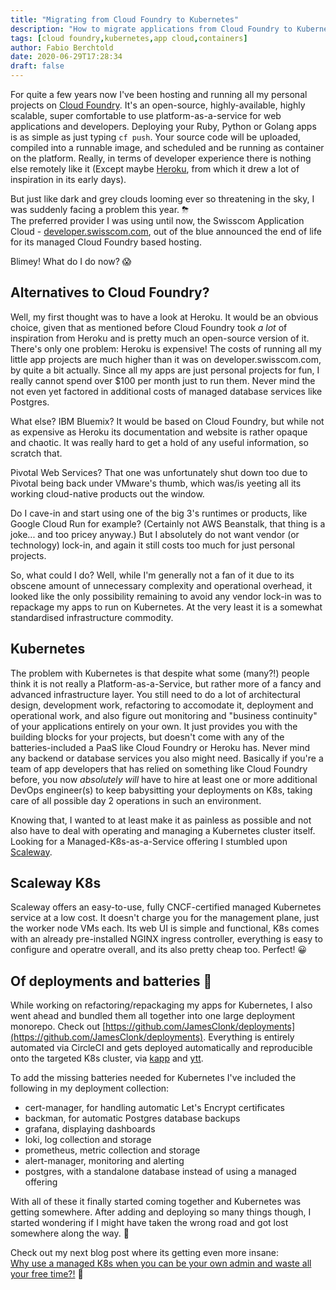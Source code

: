 ```yaml
---
title: "Migrating from Cloud Foundry to Kubernetes"
description: "How to migrate applications from Cloud Foundry to Kubernetes, getting Kubernetes ready for cloud-native workload"
tags: [cloud foundry,kubernetes,app cloud,containers]
author: Fabio Berchtold
date: 2020-06-29T17:28:34
draft: false
---
```


For quite a few years now I've been hosting and running all my personal projects on [Cloud Foundry](https://www.cloudfoundry.org/). It's an open-source, highly-available, highly scalable, super comfortable to use platform-as-a-service for web applications and developers. Deploying your Ruby, Python or Golang apps is as simple as just typing `cf push`. Your source code will be uploaded, compiled into a runnable image, and scheduled and be running as container on the platform. Really, in terms of developer experience there is nothing else remotely like it (Except maybe [Heroku](https://www.heroku.com/), from which it drew a lot of inspiration in its early days).

But just like dark and grey clouds looming ever so threatening in the sky, I was suddenly facing a problem this year. ⛈      
The preferred provider I was using until now, the Swisscom Application Cloud - [developer.swisscom.com](https://developer.swisscom.com), out of the blue announced the end of life for its managed Cloud Foundry based hosting.

Blimey! What do I do now? 😱

## Alternatives to Cloud Foundry?

Well, my first thought was to have a look at Heroku. It would be an obvious choice, given that as mentioned before Cloud Foundry took _a lot_ of inspiration from Heroku and is pretty much an open-source version of it.
There's only one problem: Heroku is expensive! The costs of running all my little app projects are much higher than it was on developer.swisscom.com, by quite a bit actually. Since all my apps are just personal projects for fun, I really cannot spend over $100 per month just to run them. Never mind the not even yet factored in additional costs of managed database services like Postgres.

What else? IBM Bluemix? It would be based on Cloud Foundry, but while not as expensive as Heroku its documentation and website is rather opaque and chaotic. It was really hard to get a hold of any useful information, so scratch that.

Pivotal Web Services? That one was unfortunately shut down too due to Pivotal being back under VMware's thumb, which was/is yeeting all its working cloud-native products out the window.

Do I cave-in and start using one of the big 3's runtimes or products, like Google Cloud Run for example? (Certainly not AWS Beanstalk, that thing is a joke...  and too pricey anyway.) But I absolutely do not want vendor (or technology) lock-in, and again it still costs too much for just personal projects.

So, what could I do? Well, while I'm generally not a fan of it due to its obscene amount of unnecessary complexity and operational overhead, it looked like the only possibility remaining to avoid any vendor lock-in was to repackage my apps to run on Kubernetes. At the very least it is a somewhat standardised infrastructure commodity.

## Kubernetes

The problem with Kubernetes is that despite what some (many?!) people think it is not really a Platform-as-a-Service, but rather more of a fancy and advanced infrastructure layer. You still need to do a lot of architectural design, development work, refactoring to accomodate it, deployment and operational work, and also figure out monitoring and "business continuity" of your applications entirely on your own. It just provides you with the building blocks for your projects, but doesn't come with any of the batteries-included a PaaS like Cloud Foundry or Heroku has. Never mind any backend or database services you also might need. Basically if you're a team of app developers that has relied on something like Cloud Foundry before, you now _absolutely will_ have to hire at least one or more additional DevOps engineer(s) to keep babysitting your deployments on K8s, taking care of all possible day 2 operations in such an environment.

Knowing that, I wanted to at least make it as painless as possible and not also have to deal with operating and managing a Kubernetes cluster itself.
Looking for a Managed-K8s-as-a-Service offering I stumbled upon [Scaleway](https://www.scaleway.com/en/kubernetes-kapsule/).

## Scaleway K8s

Scaleway offers an easy-to-use, fully CNCF-certified managed Kubernetes service at a low cost. It doesn't charge you for the management plane, just the worker node VMs each. Its web UI is simple and functional, K8s comes with an already pre-installed NGINX ingress controller, everything is easy to configure and operatre overall, and its also pretty cheap too. Perfect! 😀

## Of deployments and batteries 🔋

While working on refactoring/repackaging my apps for Kubernetes, I also went ahead and bundled them all together into one large deployment monorepo. Check out [https://github.com/JamesClonk/deployments](https://github.com/JamesClonk/deployments).
Everything is entirely automated via CircleCI and gets deployed automatically and reproducible onto the targeted K8s cluster, via [kapp](https://carvel.dev/kapp/) and [ytt](https://carvel.dev/ytt/).

To add the missing batteries needed for Kubernetes I've included the following in my deployment collection:
- cert-manager, for handling automatic Let's Encrypt certificates
- backman, for automatic Postgres database backups
- grafana, displaying dashboards
- loki, log collection and storage
- prometheus, metric collection and storage
- alert-manager, monitoring and alerting
- postgres, with a standalone database instead of using a managed offering

With all of these it finally started coming together and Kubernetes was getting somewhere. After adding and deploying so many things though, I started wondering if I might have taken the wrong road and got lost somewhere along the way. 🙈

Check out my next blog post where its getting even more insane:      
[Why use a managed K8s when you can be your own admin and waste all your free time?!](/posts/my-own-kubernetes/) 🤣

